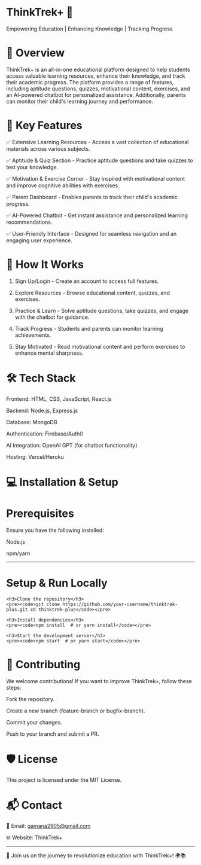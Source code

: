 # ThinkTrek+ 🚀
Empowering Education | Enhancing Knowledge | Tracking Progress
# 🌟 Overview
ThinkTrek+ is an all-in-one educational platform designed to help students access valuable learning resources, enhance their knowledge, and track their academic progress. The platform provides a range of features, including aptitude questions, quizzes, motivational content, exercises, and an AI-powered chatbot for personalized assistance. Additionally, parents can monitor their child's learning journey and performance.
# 🎯 Key Features
✅ Extensive Learning Resources - Access a vast collection of educational materials across various subjects.

✅ Aptitude & Quiz Section - Practice aptitude questions and take quizzes to test your knowledge.

✅ Motivation & Exercise Corner - Stay inspired with motivational content and improve cognitive abilities with exercises.

✅ Parent Dashboard - Enables parents to track their child's academic progress.

✅ AI-Powered Chatbot - Get instant assistance and personalized learning recommendations.

✅ User-Friendly Interface - Designed for seamless navigation and an engaging user experience.

# 🚀 How It Works
1) Sign Up/Login - Create an account to access full features.

2) Explore Resources - Browse educational content, quizzes, and exercises.

3) Practice & Learn - Solve aptitude questions, take quizzes, and engage with the chatbot for guidance.

4) Track Progress - Students and parents can monitor learning achievements.

5) Stay Motivated - Read motivational content and perform exercises to enhance mental sharpness.

# 🛠️ Tech Stack
Frontend: HTML, CSS, JavaScript, React.js

Backend: Node.js, Express.js

Database: MongoDB

Authentication: Firebase/Auth0

AI Integration: OpenAI GPT (for chatbot functionality)

Hosting: Vercel/Heroku

# 💻 Installation & Setup
# Prerequisites

Ensure you have the following installed:

Node.js

npm/yarn

--------------------------------------
# Setup & Run Locally


    <h3>Clone the repository</h3>
    <pre><code>git clone https://github.com/your-username/thinktrek-plus.git cd thinktrek-plus</code></pre>

    <h3>Install dependencies</h3>
    <pre><code>npm install  # or yarn install</code></pre>

    <h3>Start the development server</h3>
    <pre><code>npm start  # or yarn start</code></pre>




# 📌 Contributing

We welcome contributions! If you want to improve ThinkTrek+, follow these steps:

Fork the repository.

Create a new branch (feature-branch or bugfix-branch).

Commit your changes.

Push to your branch and submit a PR. 




# 🛡️ License
This project is licensed under the MIT License.



# 📬 Contact

📧 Email: gamana2905@gmail.com

🌐 Website: ThinkTrek+

---------------------------------------------------------------------------

🚀 Join us on the journey to revolutionize education with ThinkTrek+! 🌍📚


